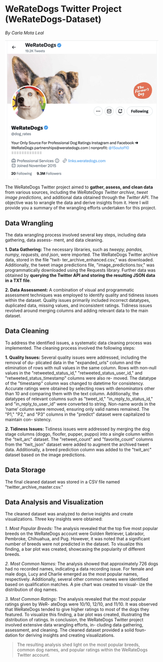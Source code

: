# WeRateDogs Twitter Project (WeRateDogs-Dataset)
*By Carla Mota Leal*

![WeRateDogs](/weratedogs.png)

The WeRateDogs Twitter project aimed to **gather, assess, and clean data** from various sources, including the *WeRateDogs Twitter archive*, *tweet image predictions*, and additional data obtained through the *Twitter API*. The objective was to wrangle the data and derive insights from it. Here I will provide you a summary of the wrangling efforts undertaken for this project.
## **Data Wrangling**
The data wrangling process involved several key steps, including data gathering, data assess- ment, and data cleaning.

**1. Data Gathering:** 
The necessary libraries, such as *tweepy, pandas, numpy, requests, and json*, were imported. The WeRateDogs Twitter archive data, stored in the file "twit- ter_archive_enhanced.csv," was downloaded. 
Additionally, the tweet image predictions file, "image_predictions.tsv," was programmatically downloaded using the Requests library. 
Further data was obtained by **querying the Twitter API and storing the resulting JSON data in a TXT file**.

**2. Data Assessment:**
A combination of visual and programmatic assessment techniques was employed to identify quality and tidiness issues within the dataset. Quality issues primarily included incorrect datatypes, duplicated data, missing values, and inconsistent ratings. Tidiness issues revolved around merging columns and adding relevant data to the main dataset.

## **Data Cleaning**
To address the identified issues, a systematic data cleaning process was implemented. The cleaning process involved the following steps:

**1. Quality Issues:** 
Several quality issues were addressed, including the removal of du- plicated data in the "expanded_urls" column and the elimination of rows with null values in the same column. Rows with non-null values in the "retweeted_status_id," "retweeted_status_user_id," and "retweeted_status_timestamp" columns were also re- moved. 
The datatype of the "timestamp" column was changed to datetime for consistency. Accurate ratings were obtained by selecting rows with denominators other than 10 and comparing them with the text column. 
Additionally, the datatypes of relevant columns such as "tweet_id," "in_reply_to_status_id," and "in_reply_to_user_id" were converted to string. Non-name words in the ’name’ column were removed, ensuring only valid names remained. The "P1," "P2," and "P3" columns in the "predict" dataset were capitalized to maintain con- sistency.

**2. Tidiness Issues:** 
Tidiness issues were addressed by merging the dog stage columns (doggo, floofer, pupper, puppo) into a single column within the "twit_arc" dataset. The "retweet_count" and "favorite_count" columns from the "twit_json" dataset were added to augment the archived tweet data. Additionally, a breed prediction column was added to the "twit_arc" dataset based on the image predictions.

## **Data Storage**
The final cleaned dataset was stored in a CSV file named "twitter_archive_master.csv."

## **Data Analysis and Visualization**

The cleaned dataset was analyzed to derive insights and create visualizations. Three key insights were obtained:

*1. Most Popular Breeds:* The analysis revealed that the top five most popular breeds on the WeRateDogs account were Golden Retriever, Labrador, Pembroke, Chihuahua, and Pug. However, it was noted that a significant number of breeds were not predicted in the dataset. To visualize this finding, a bar plot was created, showcasing the popularity of different breeds.

*2. Most Common Names:* The analysis showed that approximately 726 dogs had no recorded names, indicating a data recording issue. For female and male dogs, Lucy and Charlie emerged as the most popular names, respectively. Additionally, several other common names were identified based on qualification matches. A pie chart was created to visual- ize the distribution of dog names.

*3. Most Common Ratings:* The analysis revealed that the most popular ratings given by WeR- ateDogs were 10/10, 12/10, and 11/10. It was observed that WeRateDogs tended to give higher ratings to most of the dogs they featured. To visualize this finding, a bar plot was created, illustrating the distribution of ratings.
In conclusion, the WeRateDogs Twitter project involved extensive data wrangling efforts, in- cluding data gathering, assessment, and cleaning. The cleaned dataset provided a solid foun- dation for deriving insights and creating visualizations. 

> The resulting analysis shed light on the most popular breeds, common dog names, and popular ratings within the WeRateDogs Twitter account.
